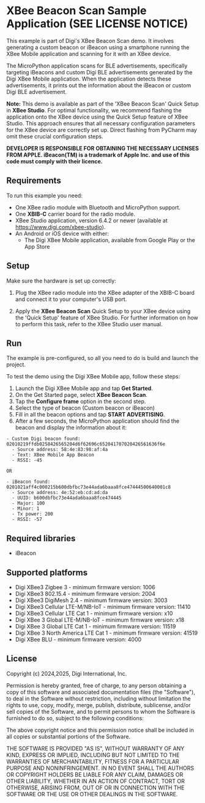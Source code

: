 XBee Beacon Scan Sample Application (SEE LICENSE NOTICE)
===================================

This example is part of Digi's XBee Beacon Scan demo. It involves generating a
custom beacon or iBeacon using a smartphone running the XBee Mobile application
and scanning for it with an XBee device.

The MicroPython application scans for BLE advertisements, specifically
targeting iBeacons and custom Digi BLE advertisements generated by the Digi
XBee Mobile application. When the application detects these advertisements, it
prints out the information about the iBeacon or custom Digi BLE advertisement.

**Note:** This demo is available as part of the 'XBee Beacon Scan' Quick Setup
in **XBee Studio**. For optimal functionality, we recommend flashing the
application onto the XBee device using the Quick Setup feature of XBee Studio.
This approach ensures that all necessary configuration parameters for the XBee
device are correctly set up. Direct flashing from PyCharm may omit these
crucial configuration steps.

**DEVELOPER IS RESPONSIBLE FOR OBTAINING THE NECESSARY LICENSES FROM APPLE.
iBeacon(TM) is a trademark of Apple Inc. and use of this code must comply with
their licence.**

Requirements
------------

To run this example you need:

* One XBee radio module with Bluetooth and MicroPython support.
* One **XBIB-C** carrier board for the radio module.
* XBee Studio application, version 6.4.2 or newer
  (available at https://www.digi.com/xbee-studio).
* An Android or iOS device with either:
  * The Digi XBee Mobile application, available from Google Play or
    the App Store

Setup
-----

Make sure the hardware is set up correctly:

1. Plug the XBee radio module into the XBee adapter of the XBIB-C board and
   connect it to your computer's USB port.

2. Apply the **XBee Beacon Scan** Quick Setup to your XBee device using the
   'Quick Setup' feature of XBee Studio. For further information on how to
   perform this task, refer to the XBee Studio user manual.

Run
---

The example is pre-configured, so all you need to do is build and launch the
project.

To test the demo using the Digi XBee Mobile app, follow these steps:
1. Launch the Digi XBee Mobile app and tap **Get Started**.
2. On the Get Started page, select **XBee Beacon Scan**.
3. Tap the **Configure frame** option in the second step.
4. Select the type of beacon (Custom beacon or iBeacon)
5. Fill in all the beacon options and tap **START ADVERTISING**.
6. After a few seconds, the MicroPython application should find the beacon and
   display the information about it:

```
- Custom Digi beacon found: 02010219ffdb0258426565204d6f62696c652041707020426561636f6e
  - Source address: 58:4e:83:98:af:4a
  - Text: XBee Mobile App Beacon
  - RSSI: -45

OR

- iBeacon found: 0201021aff4c000215b600dbfbc73e44ada6baaa8fce47444500640001c8
  - Source address: 4e:52:eb:cd:ad:da
  - UUID: b600dbfbc73e44ada6baaa8fce474445
  - Major: 100
  - Minor: 1
  - Tx power: 200
  - RSSI: -57
```

Required libraries
--------------------

* iBeacon

Supported platforms
-------------------

* Digi XBee3 Zigbee 3 - minimum firmware version: 1006
* Digi XBee3 802.15.4 - minimum firmware version: 2004
* Digi XBee3 DigiMesh 2.4 - minimum firmware version: 3003
* Digi XBee3 Cellular LTE-M/NB-IoT - minimum firmware version: 11410
* Digi XBee3 Cellular LTE Cat 1 - minimum firmware version: x10
* Digi XBee 3 Global LTE-M/NB-IoT - minimum firmware version: x18
* Digi XBee 3 Global LTE Cat 1 - minimum firmware version: 11519
* Digi XBee 3 North America LTE Cat 1 - minimum firmware version: 41519
* Digi XBee BLU - minimum firmware version: 4000

License
-------

Copyright (c) 2024,2025, Digi International, Inc.

Permission is hereby granted, free of charge, to any person obtaining a copy
of this software and associated documentation files (the "Software"), to deal
in the Software without restriction, including without limitation the rights
to use, copy, modify, merge, publish, distribute, sublicense, and/or sell
copies of the Software, and to permit persons to whom the Software is
furnished to do so, subject to the following conditions:

The above copyright notice and this permission notice shall be included in all
copies or substantial portions of the Software.

THE SOFTWARE IS PROVIDED "AS IS", WITHOUT WARRANTY OF ANY KIND, EXPRESS OR
IMPLIED, INCLUDING BUT NOT LIMITED TO THE WARRANTIES OF MERCHANTABILITY,
FITNESS FOR A PARTICULAR PURPOSE AND NONINFRINGEMENT. IN NO EVENT SHALL THE
AUTHORS OR COPYRIGHT HOLDERS BE LIABLE FOR ANY CLAIM, DAMAGES OR OTHER
LIABILITY, WHETHER IN AN ACTION OF CONTRACT, TORT OR OTHERWISE, ARISING FROM,
OUT OF OR IN CONNECTION WITH THE SOFTWARE OR THE USE OR OTHER DEALINGS IN THE
SOFTWARE.
